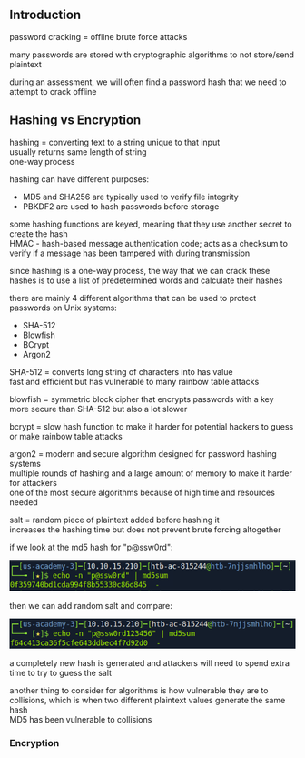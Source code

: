 
## Introduction 

password cracking = offline brute force attacks

many passwords are stored with cryptographic algorithms to not store/send plaintext 

during an assessment, we will often find a password hash that we need to attempt to crack offline 

## Hashing vs Encryption 

hashing = converting text to a string unique to that input  
usually returns same length of string  
one-way process  

hashing can have different purposes: 
- MD5 and SHA256 are typically used to verify file integrity 
- PBKDF2 are used to hash passwords before storage 

some hashing functions are keyed, meaning that they use another secret to create the hash  
HMAC - hash-based message authentication code; acts as a checksum to verify if a message has been tampered with during transmission   

since hashing is a one-way process, the way that we can crack these hashes is to use a list of predetermined words and calculate their hashes 

there are mainly 4 different algorithms that can be used to protect passwords on Unix systems: 
- SHA-512 
- Blowfish 
- BCrypt
- Argon2 

SHA-512 = converts long string of characters into has value  
fast and efficient but has vulnerable to many rainbow table attacks 

blowfish = symmetric block cipher that encrypts passwords with a key  
more secure than SHA-512 but also a lot slower 

bcrypt = slow hash function to make it harder for potential hackers to guess or make rainbow table attacks 

argon2 = modern and secure algorithm designed for password hashing systems  
multiple rounds of hashing and a large amount of memory to make it harder for attackers  
one of the most secure algorithms because of high time and resources needed 

salt = random piece of plaintext added before hashing it  
increases the hashing time but does not prevent brute forcing altogether  

if we look at the md5 hash for "p@ssw0rd": 

![](../Images/Pasted%20image%2020240103122236.png)

then we can add random salt and compare: 

![](../Images/Pasted%20image%2020240103122321.png)

a completely new hash is generated and attackers will need to spend extra time to try to guess the salt 

another thing to consider for algorithms is how vulnerable they are to collisions, which is when two different plaintext values generate the same hash  
MD5 has been vulnerable to collisions  

### Encryption 